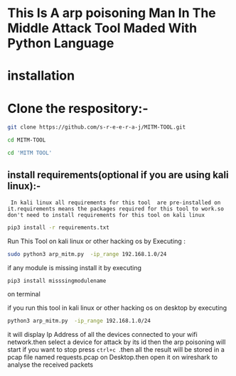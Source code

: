 # This Is A arp poisoning  Man In The Middle Attack Tool Maded With Python Language

# installation 


# Clone the respository:-


```bash
git clone https://github.com/s-r-e-e-r-a-j/MITM-TOOL.git
```

```bash
cd MITM-TOOL
```

```bash
cd 'MITM TOOL'
 ```

## install requirements(optional if you are using kali linux):-

` In kali linux all requirements for this tool  are pre-installed on it.requirements means the packages required for this tool to work.so don't need to install requirements for this tool on kali linux`

```bash
pip3 install -r requirements.txt
```


 Run This Tool on kali linux or other hacking os by Executing :

```bash
sudo python3 arp_mitm.py  -ip_range 192.168.1.0/24
 ```


if any module is missing install it by executing
```bash
pip3 install misssingmodulename
```
 on terminal

 if you run this tool in kali linux or other hacking os on desktop by executing
```bash
python3 arp_mitm.py  -ip_range 192.168.1.0/24
```
 it will display Ip Address of all the devices connected to your wifi network.then select a device for attack by its id then the arp poisoning will start if you want to stop press ```ctrl+c ```.then all the result will be stored in a pcap file named requests.pcap on Desktop.then open it on wireshark to analyse the received packets
